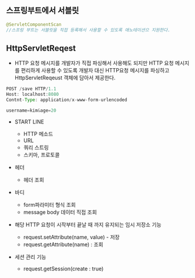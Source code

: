 ## 스프링부트에서 서블릿 

```java
@ServletComponentScan
//스프링 부트는 서블릿을 직접 등록해서 사용할 수 있도록 애노테이션으 지원한다.

```

## HttpServletReqest

- HTTP 요청 메시지를 개발자가 직접 파싱해서 사용해도 되지만 HTTP 요청 메시지를 편리하게 사용할 수 있도록 개발자 대신 HTTP요청 메시지를 파싱하고 HttpServletReqeust 객체에 담아서 제공한다.
```java
POST /save HTTP/1.1
Host: localhost:8080
Contnt-Type: application/x-www-form-urlencoded

username=kim&age=20

```

- START LINE
    - HTTP 메소드
    - URL
    - 쿼리 스트링
    - 스키마, 프로토콜
- 헤더
    - 헤더 조회
- 바디
    - form파라미터 형식 조회
    - message body 데이터 직접 조회

- 해당 HTTP 요청이 시작부터 끝날 때 까지 유지되는 임시 저장소 기능
    - request.setAttribute(name, value) - 저장
    - request.getAttribute(name) : 조회
- 세션 관리 기능
    - request.getSession(create : true)